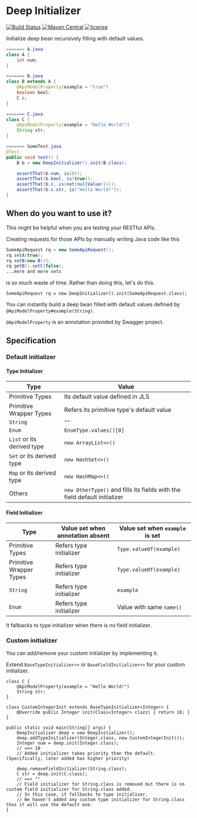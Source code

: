 # Deep Initializer
[![Build Status](https://travis-ci.org/konohiroaki/deep-initializer.svg?branch=master)](https://travis-ci.org/konohiroaki/deep-initializer)
[![Maven Central](https://maven-badges.herokuapp.com/maven-central/io.github.konohiroaki/deep-initializer/badge.svg)](https://maven-badges.herokuapp.com/maven-central/io.github.konohiroaki/deep-initializer)
[![license](https://img.shields.io/github/license/mashape/apistatus.svg?maxAge=2592000)](https://opensource.org/licenses/mit-license.php)

Initialize deep bean recursively filling with default values.

```java
======= A.java
class A {
    int num;
}

======= B.java
class B extends A {
    @ApiModelProperty(example = "true")
    boolean bool;
    C c;
}

======= C.java
class C {
    @ApiModelProperty(example = "Hello World!")
    String str;
}

======= SomeTest.java
@Test
public void test() {
    B b = new DeepInitializer().init(B.class);

    assertThat(b.num, is(0));
    assertThat(b.bool, is(true));
    assertThat(b.c, is(not(nullValue())));
    assertThat(b.c.str, is("Hello World!"));
}
```

## When do you want to use it?
This might be helpful when you are testing your RESTful APIs.

Creating requests for those APIs by manually writing Java code like this

```java
SomeApiRequest rq = new SomeApiRequest();
rq.setA(true);
rq.setB(new B());
rq.getB().setC(false);
...more and more sets
```

is so much waste of time. Rather than doing this, let's do this.

```
SomeApiRequest rq = new DeepInitializer().init(SomeApiRequest.class);
```

You can instantly build a deep bean filled with default values defined by `@ApiModelProperty#example(String)`.

`@ApiModelProperty` is an annotation provided by Swagger project.

## Specification

### Default initializer

#### Type Initializer
| Type | Value |
|---|---|
| Primitive Types | Its default value defined in JLS |
| Primitive Wrapper Types | Refers its primitive type's default value |
| `String` | `""` |
| `Enum`| `EnumType.values()[0]`|
| `List` or its derived type | `new ArrayList<>()` |
| `Set` or its derived type | `new HashSet<>()` |
| `Map` or its derived type | `new HashMap<>()` |
| Others | `new OtherType()` and fills its fields with the field default initializer |

#### Field Initializer
| Type | Value set when annotation absent | Value set when `example` is set |
|---|---|---|
| Primitive Types | Refers type initializer | `Type.valueOf(example)` |
| Primitive Wrapper Types | Refers type initializer | `Type.valueOf(example)` |
| `String` | Refers type initializer | `example`|
| `Enum`| Refers type initializer| Value with same `name()` |

It fallbacks to type initializer when there is no field initializer.

### Custom initializer
You can add/remove your custom initializer by implementing it.

Extend `BaseTypeInitializer<>` or `BaseFieldInitializer<>` for your custom initializer.

```
class C {
    @ApiModelProperty(example = "Hello World!")
    String str;
}

class CustomIntegerInit extends BaseTypeInitializer<Integer> {
    @Override public Integer init(Class<Integer> clazz) { return 10; }
}

public static void main(String[] args) {
    DeepInitializer deep = new DeepInitializer();
    deep.addTypeInitializer(Integer.class, new CustomIntegerInit());
    Integer num = deep.init(Integer.class);
    // ==> 10
    // Added initializer takes priority than the default. (Specifically, later added has higher priority)

    deep.removeFieldInitializer(String.class);
    C str = deep.init(C.class);
    // ==> ""
    // Field initializer for String.class is removed but there is no custom field initializer for String.class added.
    // In this case, it fallbacks to type initializer.
    // We haven't added any custom type initializer for String.class thus it will use the default one.
}
```